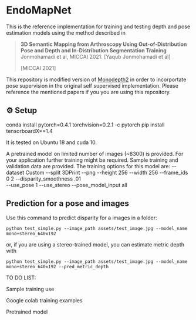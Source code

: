 
# EndoMapNet
This is the reference implementation for training and testing depth and pose estimation models using the method described in

> **3D Semantic Mapping from Arthroscopy Using Out-of-Distribution Pose and Depth and In-Distribution Segmentation Training**
Jonmohamadi et al, MICCAI 2021.
> [Yaqub Jonmohamadi et al]
>
> [MICCAI 2021]

This repository is modified version of [Monodepth2](https://github.com/nianticlabs/monodepth2) in order to incorportate pose supervision in the original self supervised implementation. Please reference the mentioned papers if you you are using this repository. 

## ⚙️ Setup

conda install pytorch=0.4.1 torchvision=0.2.1 -c pytorch
pip install tensorboardX==1.4

It is tested on Ubuntu 18 and cuda 10. 

A pretrained model on limited number of images (~8300) is provided. For your application further training might be required. 
Sample training and validation data are provided. The training options for this model are:
--dataset Custom --split 3DPrint --png --height 256 --width 256 --frame_ids 0 2 --disparity_smoothness .01  
--use_pose 1 --use_stereo --pose_model_input all


## Prediction for a pose and images

Use this command to predict disparity for a images in a folder:

```shell
python test_simple.py --image_path assets/test_image.jpg --model_name mono+stereo_640x192
```

or, if you are using a stereo-trained model, you can estimate metric depth with

```shell
python test_simple.py --image_path assets/test_image.jpg --model_name mono+stereo_640x192 --pred_metric_depth
```

TO DO LIST:

Sample training use

Google colab training examples

Pretrained model
